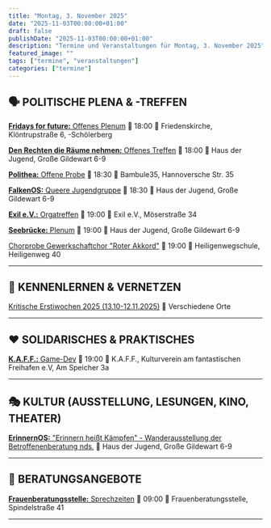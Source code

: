 ```yaml
---
title: "Montag, 3. November 2025"
date: "2025-11-03T00:00:00+01:00"
draft: false
publishDate: "2025-11-03T00:00:00+01:00"
description: "Termine und Veranstaltungen für Montag, 3. November 2025"
featured_image: ""
tags: ["termine", "veranstaltungen"]
categories: ["termine"]
---
```


## 🗣️ POLITISCHE PLENA & -TREFFEN

[**Fridays for future:** Offenes Plenum](https://fridaysforfuture-os.de/)
📅 18:00 📍 Friedenskirche, Klöntrupstraße 6, -Schölerberg

[**Den Rechten die Räume nehmen:** Offenes Treffen](https://www.instagram.com/p/DNX7nP8ol7s/)
📅 18:00 📍 Haus der Jugend, Große Gildewart 6-9

[**Polithea:** Offene Probe](https://www.instagram.com/buehne11/)
📅 18:30 📍 Bambule35, Hannoversche Str. 35

[**FalkenOS:** Queere Jugendgruppe](https://www.instagram.com/falken_os?)
📅 18:30 📍 Haus der Jugend, Große Gildewart 6-9

[**Exil e.V.:** Orgatreffen](https://exilverein.de/service/kalender/)
📅 19:00 📍 Exil e.V., Möserstraße 34

[**Seebrücke:** Plenum](https://seebruecke-osnabrueck.de/)
📅 19:00 📍 Haus der Jugend, Große Gildewart 6-9

[Chorprobe Gewerkschaftchor "Roter Akkord"](https://osnabrueck-alternativ.de/wp-content/uploads/2024/09/FlyerChor1.png)
📅 19:00 📍 Heiligenwegschule, Heiligenweg 40

***

## 👋 KENNENLERNEN & VERNETZEN

[Kritische Erstiwochen 2025 (13.10-12.11.2025)](https://kleinestrolche.wordpress.com/wp-content/uploads/2025/10/erstiheft_148x148mm_2025_web.pdf)
📍 Verschiedene Orte

***

## ❤️ SOLIDARISCHES & PRAKTISCHES

[**K.A.F.F.:** Game-Dev](https://kaff-os.de/veranstaltungen/)
📅 19:00 📍 K.A.F.F., Kulturverein am fantastischen Freihafen e.V, Am Speicher 3a

***

## 🎭 KULTUR (AUSSTELLUNG, LESUNGEN, KINO, THEATER)

[**ErinnernOS:** "Erinnern heißt Kämpfen" - Wanderausstellung der Betroffenenberatung nds.](https://www.instagram.com/erinnern_os/p/DPlDgd-gZqb/)
📍 Haus der Jugend, Große Gildewart 6-9

***

## 💬 BERATUNGSANGEBOTE

[**Frauenberatungsstelle:** Sprechzeiten](https://frauenberatung-os.de/kalender/)
📅 09:00 📍 Frauenberatungsstelle, Spindelstraße 41

***